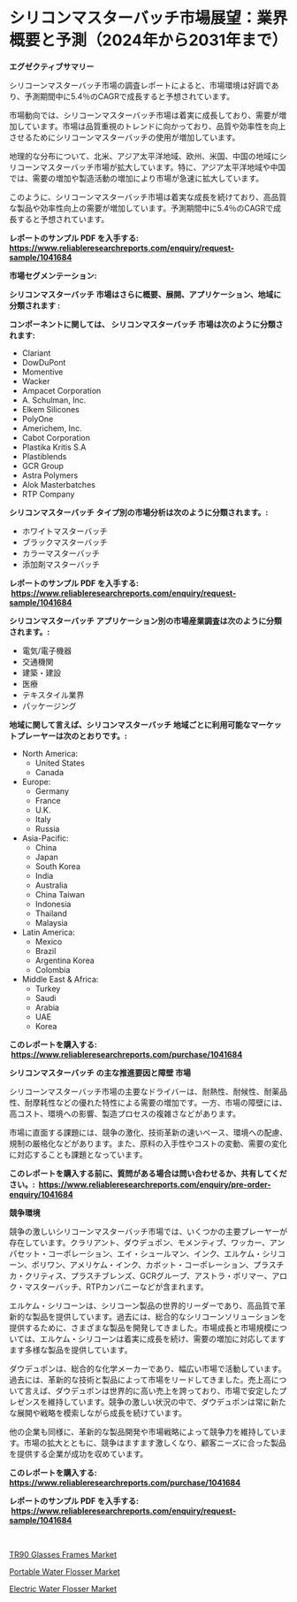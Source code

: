 <p><h1>シリコンマスターバッチ市場展望：業界概要と予測（2024年から2031年まで）</h1></p><p><strong>エグゼクティブサマリー</strong></p>
<p><p>シリコーンマスターバッチ市場の調査レポートによると、市場環境は好調であり、予測期間中に5.4％のCAGRで成長すると予想されています。</p><p>市場動向では、シリコーンマスターバッチ市場は着実に成長しており、需要が増加しています。市場は品質重視のトレンドに向かっており、品質や効率性を向上させるためにシリコーンマスターバッチの使用が増加しています。</p><p>地理的な分布について、北米、アジア太平洋地域、欧州、米国、中国の地域にシリコーンマスターバッチ市場が拡大しています。特に、アジア太平洋地域や中国では、需要の増加や製造活動の増加により市場が急速に拡大しています。</p><p>このように、シリコーンマスターバッチ市場は着実な成長を続けており、高品質な製品や効率性向上の需要が増加しています。予測期間中に5.4％のCAGRで成長すると予想されています。</p></p>
<p><strong>レポートのサンプル PDF を入手する: <a href="https://www.reliableresearchreports.com/enquiry/request-sample/1041684">https://www.reliableresearchreports.com/enquiry/request-sample/1041684</a></strong></p>
<p><strong>市場セグメンテーション:</strong></p>
<p><strong> シリコンマスターバッチ 市場はさらに概要、展開、アプリケーション、地域に分類されます :</strong></p>
<p><strong>コンポーネントに関しては、 シリコンマスターバッチ 市場は次のように分類されます: &nbsp;</strong></p>
<p><ul><li>Clariant</li><li>DowDuPont</li><li>Momentive</li><li>Wacker</li><li>Ampacet Corporation</li><li>A. Schulman, Inc.</li><li>Elkem Silicones</li><li>PolyOne</li><li>Americhem, Inc.</li><li>Cabot Corporation</li><li>Plastika Kritis S.A</li><li>Plastiblends</li><li>GCR Group</li><li>Astra Polymers</li><li>Alok Masterbatches</li><li>RTP Company</li></ul></p>
<p><strong> シリコンマスターバッチ タイプ別の市場分析は次のように分類されます。:</strong></p>
<p><ul><li>ホワイトマスターバッチ</li><li>ブラックマスターバッチ</li><li>カラーマスターバッチ</li><li>添加剤マスターバッチ</li></ul></p>
<p><strong>レポートのサンプル PDF を入手する: &nbsp;<a href="https://www.reliableresearchreports.com/enquiry/request-sample/1041684">https://www.reliableresearchreports.com/enquiry/request-sample/1041684</a></strong></p>
<p><strong> シリコンマスターバッチ アプリケーション別の市場産業調査は次のように分類されます。:</strong></p>
<p><ul><li>電気/電子機器</li><li>交通機関</li><li>建築・建設</li><li>医療</li><li>テキスタイル業界</li><li>パッケージング</li></ul></p>
<p><strong>地域に関して言えば、シリコンマスターバッチ 地域ごとに利用可能なマーケットプレーヤーは次のとおりです。:</strong></p>
<p><ul>
    <li>
        North America:
        <ul>
            <li>United States</li>
            <li>Canada</li>
        </ul>
    </li>
    <li>
        Europe:
        <ul>
            <li>Germany</li>
            <li>France</li>
            <li>U.K.</li>
            <li>Italy</li>
            <li>Russia</li>
        </ul>
    </li>
    <li>
        Asia-Pacific:
        <ul>
            <li>China</li>
            <li>Japan</li>
            <li>South Korea</li>
            <li>India</li>
            <li>Australia</li>
            <li>China Taiwan</li>
            <li>Indonesia</li>
            <li>Thailand</li>
            <li>Malaysia</li>
        </ul>
    </li>
    <li>
        Latin America:
        <ul>
            <li>Mexico</li>
            <li>Brazil</li>
            <li>Argentina Korea</li>
            <li>Colombia</li>
        </ul>
    </li>
    <li>
        Middle East & Africa:
        <ul>
            <li>Turkey</li>
            <li>Saudi</li>
            <li>Arabia</li>
            <li>UAE</li>
            <li>Korea</li>
        </ul>
    </li>
    </ul></p>
<p><strong>このレポートを購入する: &nbsp;<a href="https://www.reliableresearchreports.com/purchase/1041684">https://www.reliableresearchreports.com/purchase/1041684</a></strong></p>
<p><strong>シリコンマスターバッチ の主な推進要因と障壁 市場</strong></p>
<p><p>シリコーンマスターバッチ市場の主要なドライバーは、耐熱性、耐候性、耐薬品性、耐摩耗性などの優れた特性による需要の増加です。一方、市場の障壁には、高コスト、環境への影響、製造プロセスの複雑さなどがあります。</p><p>市場に直面する課題には、競争の激化、技術革新の速いペース、環境への配慮、規制の厳格化などがあります。また、原料の入手性やコストの変動、需要の変化に対応することも課題となっています。</p></p>
<p><strong>このレポートを購入する前に、質問がある場合は問い合わせるか、共有してください。:&nbsp; <a href="https://www.reliableresearchreports.com/enquiry/pre-order-enquiry/1041684">https://www.reliableresearchreports.com/enquiry/pre-order-enquiry/1041684</a></strong></p>
<p><strong>競争環境</strong></p>
<p><p>競争の激しいシリコーンマスターバッチ市場では、いくつかの主要プレーヤーが存在しています。クラリアント、ダウデュポン、モメンティブ、ワッカー、アンパセット・コーポレーション、エイ・シュールマン、インク、エルケム・シリコーン、ポリワン、アメリケム・インク、カボット・コーポレーション、プラスチカ・クリティス、プラスチブレンズ、GCRグループ、アストラ・ポリマー、アロク・マスターバッチ、RTPカンパニーなどが含まれます。</p><p>エルケム・シリコーンは、シリコーン製品の世界的リーダーであり、高品質で革新的な製品を提供しています。過去には、総合的なシリコーンソリューションを提供するために、さまざまな製品を開発してきました。市場成長と市場規模については、エルケム・シリコーンは着実に成長を続け、需要の増加に対応してますます多様な製品を提供しています。</p><p>ダウデュポンは、総合的な化学メーカーであり、幅広い市場で活動しています。過去には、革新的な技術と製品によって市場をリードしてきました。売上高について言えば、ダウデュポンは世界的に高い売上を誇っており、市場で安定したプレゼンスを維持しています。競争の激しい状況の中で、ダウデュポンは常に新たな展開や戦略を模索しながら成長を続けています。</p><p>他の企業も同様に、革新的な製品開発や市場戦略によって競争力を維持しています。市場の拡大とともに、競争はますます激しくなり、顧客ニーズに合った製品を提供する企業が成功を収めています。</p></p>
<p><strong>このレポートを購入する: &nbsp; <a href="https://www.reliableresearchreports.com/purchase/1041684">https://www.reliableresearchreports.com/purchase/1041684</a></strong></p>
<p><strong>レポートのサンプル PDF を入手する: &nbsp;<a href="https://www.reliableresearchreports.com/enquiry/request-sample/1041684">https://www.reliableresearchreports.com/enquiry/request-sample/1041684</a></strong><strong></strong></p>
<p>&nbsp;</p>
<p><p><a href="https://github.com/Glendatilghmankmgz0rbhwpy/Market-Research-Report-List-1/blob/main/tr90-glasses-frames-market.md">TR90 Glasses Frames Market</a></p><p><a href="https://github.com/dx0328/Market-Research-Report-List-1/blob/main/portable-water-flosser-market.md">Portable Water Flosser Market</a></p><p><a href="https://github.com/juancolorado15/Market-Research-Report-List-1/blob/main/electric-water-flosser-market.md">Electric Water Flosser Market</a></p></p>